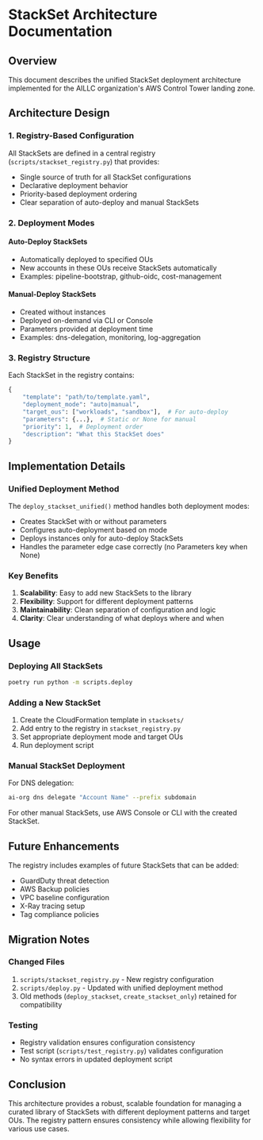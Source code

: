 # StackSet Architecture Documentation

## Overview

This document describes the unified StackSet deployment architecture implemented for the AILLC organization's AWS Control Tower landing zone.

## Architecture Design

### 1. Registry-Based Configuration

All StackSets are defined in a central registry (`scripts/stackset_registry.py`) that provides:
- Single source of truth for all StackSet configurations
- Declarative deployment behavior
- Priority-based deployment ordering
- Clear separation of auto-deploy and manual StackSets

### 2. Deployment Modes

#### Auto-Deploy StackSets
- Automatically deployed to specified OUs
- New accounts in these OUs receive StackSets automatically
- Examples: pipeline-bootstrap, github-oidc, cost-management

#### Manual-Deploy StackSets
- Created without instances
- Deployed on-demand via CLI or Console
- Parameters provided at deployment time
- Examples: dns-delegation, monitoring, log-aggregation

### 3. Registry Structure

Each StackSet in the registry contains:
```python
{
    "template": "path/to/template.yaml",
    "deployment_mode": "auto|manual",
    "target_ous": ["workloads", "sandbox"],  # For auto-deploy
    "parameters": {...},  # Static or None for manual
    "priority": 1,  # Deployment order
    "description": "What this StackSet does"
}
```

## Implementation Details

### Unified Deployment Method

The `deploy_stackset_unified()` method handles both deployment modes:
- Creates StackSet with or without parameters
- Configures auto-deployment based on mode
- Deploys instances only for auto-deploy StackSets
- Handles the parameter edge case correctly (no Parameters key when None)

### Key Benefits

1. **Scalability**: Easy to add new StackSets to the library
2. **Flexibility**: Support for different deployment patterns
3. **Maintainability**: Clean separation of configuration and logic
4. **Clarity**: Clear understanding of what deploys where and when

## Usage

### Deploying All StackSets
```bash
poetry run python -m scripts.deploy
```

### Adding a New StackSet

1. Create the CloudFormation template in `stacksets/`
2. Add entry to the registry in `stackset_registry.py`
3. Set appropriate deployment mode and target OUs
4. Run deployment script

### Manual StackSet Deployment

For DNS delegation:
```bash
ai-org dns delegate "Account Name" --prefix subdomain
```

For other manual StackSets, use AWS Console or CLI with the created StackSet.

## Future Enhancements

The registry includes examples of future StackSets that can be added:
- GuardDuty threat detection
- AWS Backup policies
- VPC baseline configuration
- X-Ray tracing setup
- Tag compliance policies

## Migration Notes

### Changed Files
1. `scripts/stackset_registry.py` - New registry configuration
2. `scripts/deploy.py` - Updated with unified deployment method
3. Old methods (`deploy_stackset`, `create_stackset_only`) retained for compatibility

### Testing
- Registry validation ensures configuration consistency
- Test script (`scripts/test_registry.py`) validates configuration
- No syntax errors in updated deployment script

## Conclusion

This architecture provides a robust, scalable foundation for managing a curated library of StackSets with different deployment patterns and target OUs. The registry pattern ensures consistency while allowing flexibility for various use cases.
